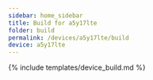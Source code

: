 ```yaml
---
sidebar: home_sidebar
title: Build for a5y17lte
folder: build
permalink: /devices/a5y17lte/build
device: a5y17lte
---
```

{% include templates/device_build.md %}

